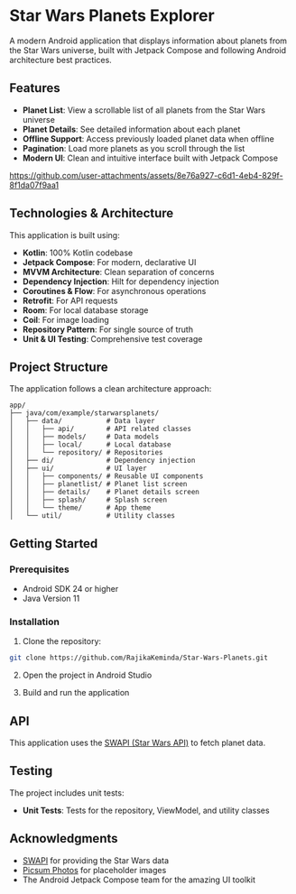 # Star Wars Planets Explorer

A modern Android application that displays information about planets from the Star Wars universe, built with Jetpack Compose and following Android architecture best practices.

## Features

- **Planet List**: View a scrollable list of all planets from the Star Wars universe
- **Planet Details**: See detailed information about each planet
- **Offline Support**: Access previously loaded planet data when offline
- **Pagination**: Load more planets as you scroll through the list
- **Modern UI**: Clean and intuitive interface built with Jetpack Compose





https://github.com/user-attachments/assets/8e76a927-c6d1-4eb4-829f-8f1da07f9aa1



## Technologies & Architecture

This application is built using:

- **Kotlin**: 100% Kotlin codebase
- **Jetpack Compose**: For modern, declarative UI
- **MVVM Architecture**: Clean separation of concerns
- **Dependency Injection**: Hilt for dependency injection
- **Coroutines & Flow**: For asynchronous operations
- **Retrofit**: For API requests
- **Room**: For local database storage
- **Coil**: For image loading
- **Repository Pattern**: For single source of truth
- **Unit & UI Testing**: Comprehensive test coverage

## Project Structure

The application follows a clean architecture approach:

```
app/
├── java/com/example/starwarsplanets/
│   ├── data/           # Data layer
│   │   ├── api/        # API related classes
│   │   ├── models/     # Data models
│   │   ├── local/      # Local database
│   │   └── repository/ # Repositories
│   ├── di/             # Dependency injection
│   ├── ui/             # UI layer
│   │   ├── components/ # Reusable UI components
│   │   ├── planetlist/ # Planet list screen
│   │   ├── details/    # Planet details screen
│   │   ├── splash/     # Splash screen
│   │   └── theme/      # App theme
│   └── util/           # Utility classes
```

## Getting Started

### Prerequisites

- Android SDK 24 or higher
- Java Version 11

### Installation

1. Clone the repository:
```bash
git clone https://github.com/RajikaKeminda/Star-Wars-Planets.git
```

2. Open the project in Android Studio

3. Build and run the application

## API

This application uses the [SWAPI (Star Wars API)](https://swapi.dev/) to fetch planet data.

## Testing

The project includes unit tests:

- **Unit Tests**: Tests for the repository, ViewModel, and utility classes

## Acknowledgments

- [SWAPI](https://swapi.dev/) for providing the Star Wars data
- [Picsum Photos](https://picsum.photos/) for placeholder images
- The Android Jetpack Compose team for the amazing UI toolkit
